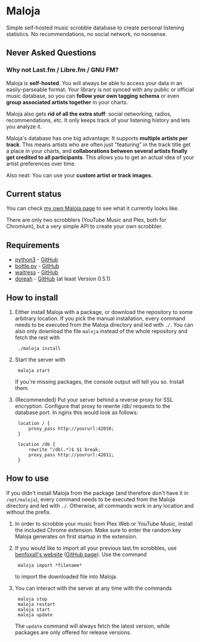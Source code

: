 # Maloja

Simple self-hosted music scrobble database to create personal listening statistics. No recommendations, no social network, no nonsense.

## Never Asked Questions

### Why not Last.fm / Libre.fm / GNU FM?

Maloja is **self-hosted**. You will always be able to access your data in an easily-parseable format. Your library is not synced with any public or official music database, so you can **follow your own tagging schema** or even **group associated artists together** in your charts.

Maloja also gets **rid of all the extra stuff**: social networking, radios, recommendations, etc. It only keeps track of your listening history and lets you analyze it.

Maloja's database has one big advantage: It supports **multiple artists per track**. This means artists who are often just "featuring" in the track title get a place in your charts, and **collaborations between several artists finally get credited to all participants**. This allows you to get an actual idea of your artist preferences over time.

Also neat: You can use your **custom artist or track images**.

## Current status

You can check [my own Maloja page](https://maloja.krateng.ch) to see what it currently looks like.

There are only two scrobblers (YouTube Music and Plex, both for Chromium), but a very simple API to create your own scrobbler.

## Requirements

* [python3](https://www.python.org/) - [GitHub](https://github.com/python/cpython)
* [bottle.py](https://bottlepy.org/) - [GitHub](https://github.com/bottlepy/bottle)
* [waitress](https://docs.pylonsproject.org/projects/waitress/) - [GitHub](https://github.com/Pylons/waitress)
* [doreah](https://pypi.org/project/doreah/) - [GitHub](https://github.com/krateng/doreah) (at least Version 0.5.1)

## How to install

1) Either install Maloja with a package, or download the repository to some arbitrary location. If you pick the manual installation, every command needs to be executed from the Maloja directory and led with `./`. You can also only download the file `maloja` instead of the whole repository and fetch the rest with

		./maloja install

2) Start the server with

		maloja start

	If you're missing packages, the console output will tell you so. Install them.

2) (Recommended) Put your server behind a reverse proxy for SSL encryption. Configure that proxy to rewrite /db/ requests to the database port. In nginx this would look as follows:

		location / {
			proxy_pass http://yoururl:42010;
		}

		location /db {
			rewrite ^/db(.*)$ $1 break;
			proxy_pass http://yoururl:42011;
		}

## How to use

If you didn't install Maloja from the package (and therefore don't have it in `/opt/maloja`), every command needs to be executed from the Maloja directory and led with `./`. Otherwise, all commands work in any location and without the prefix.

1) In order to scrobble your music from Plex Web or YouTube Music, install the included Chrome extension. Make sure to enter the random key Maloja generates on first startup in the extension.

2) If you would like to import all your previous last.fm scrobbles, use [benfoxall's website](https://benjaminbenben.com/lastfm-to-csv/) ([GitHub page](https://github.com/benfoxall/lastfm-to-csv)). Use the command

		maloja import *filename*

	to import the downloaded file into Maloja.

3) You can interact with the server at any time with the commands

		maloja stop
		maloja restart
		maloja start
		maloja update

	The `update` command will always fetch the latest version, while packages are only offered for release versions.
